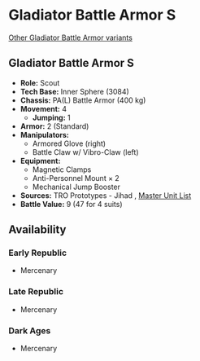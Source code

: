 # Gladiator Battle Armor S 

[Other Gladiator Battle Armor variants](../gladiator_battle_armor.md) 

## Gladiator Battle Armor S 

- **Role:** Scout 
- **Tech Base:** Inner Sphere (3084) 
- **Chassis:** PA(L) Battle Armor (400 kg) 
- **Movement:** 4 
  - **Jumping:** 1 
- **Armor:** 2 (Standard) 
- **Manipulators:** 
  - Armored Glove (right) 
  - Battle Claw w/ Vibro-Claw (left) 
- **Equipment:** 
  - Magnetic Clamps 
  - Anti-Personnel Mount × 2 
  - Mechanical Jump Booster 
- **Sources:** TRO Prototypes - Jihad , [Master Unit List](http://masterunitlist.info/Unit/Details/4215/gladiator-battle-armor-s) 
- **Battle Value:** 9 (47 for 4 suits) 

## Availability 

### Early Republic 

- Mercenary 

### Late Republic 

- Mercenary 

### Dark Ages 

- Mercenary 

